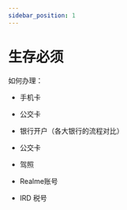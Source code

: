 ```yaml
---
sidebar_position: 1
---
```


# 生存必须

如何办理：

- 手机卡

- 公交卡

- 银行开户（各大银行的流程对比）

- 公交卡

- 驾照

- Realme账号

- IRD 税号
